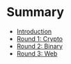 # Summary

* [Introduction](README.md)
* [Round 1: Crypto](round_1_crypto.md)
* [Round 2: Binary](round_2_binary.md)
* [Round 3: Web](round_3_web.md)

